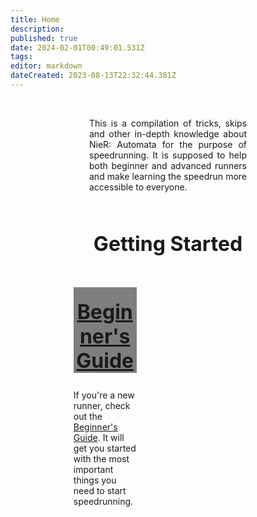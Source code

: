 ```yaml
---
title: Home
description: 
published: true
date: 2024-02-01T00:49:01.531Z
tags: 
editor: markdown
dateCreated: 2023-08-13T22:32:44.381Z
---
```


<!--<p style="text-align:center;
          font-size:2rem;
          font-weight:bold;">Welcome to the NieR: Automata Speedrun Wiki</p>-->
<br>
<p style="text-align:justify; width:50%; margin-left:25%;">This is a compilation of tricks, skips and other in-depth knowledge about NieR: Automata for the purpose of speedrunning. It is supposed to help both beginner and advanced runners and make learning the speedrun more accessible to everyone.</p>
<br>
<p style="text-align:center; font-size:2rem; font-weight:bold;">Getting Started</p>

<div style="width:20%; margin-left:20%; margin-top:50px;">
  <a href="/intro/beginner-guide">
    <div style="background-image:url(/assets/home/beginner-thumbnail.jpg);
                height:150px;
                background-size: contain;
                text-align:center;">
      <div style="padding-top:20px;
                  font-size:2rem;
                  font-weight:bold;
                  background-color:rgba(0, 0, 0, 0.5);">Beginner's Guide</div>
    </div>
  </a>
  <p style="text-align:left;">If you're a new runner, check out the <a href="/intro/beginner-guide">Beginner's Guide</a>. It will get you started with the most important things you need to start speedrunning.</p>
</div>